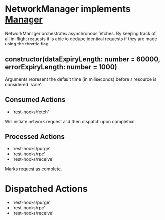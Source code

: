 # NetworkManager implements [Manager](./Manager.md)

NetworkManager orchestrates asynchronous fetches. By keeping track of all in-flight requests
it is able to dedupe identical requests if they are made using the throttle flag.

## constructor(dataExpiryLength: number = 60000, errorExpiryLength: number = 1000)

Arguments represent the default time (in miliseconds) before a resource is considered 'stale'.

## Consumed Actions

- 'rest-hooks/fetch'

Will initiate network request and then dispatch upon completion.

## Processed Actions

- 'rest-hooks/purge'
- 'rest-hooks/rpc'
- 'rest-hooks/receive'

Marks request as complete.

# Dispatched Actions

- 'rest-hooks/purge'
- 'rest-hooks/rpc'
- 'rest-hooks/receive'
